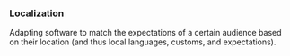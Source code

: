 ### Localization

Adapting software to match the expectations of a certain audience based on their location (and thus local languages, customs, and expectations).
